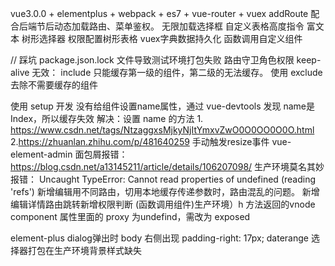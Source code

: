 vue3.0.0 + elementplus + webpack + es7 + vue-router + vuex
addRoute 配合后端节后动态加载路由、菜单鉴权。
无限加载选择框
自定义表格高度指令
富文本
树形选择器
权限配置树形表格
vuex字典数据持久化
函数调用自定义组件

// 踩坑
package.json.lock 文件导致测试环境打包失败
路由守卫角色权限
keep-alive 无效：
include 只能缓存第一级的组件，第二级的无法缓存。
使用 exclude 去除不需要缓存的组件

使用 setup 开发 没有给组件设置name属性，通过 vue-devtools 发现 name是 Index，所以缓存失效
解决：设置 name 的方法 1. https://www.csdn.net/tags/NtzaggxsMjkyNjItYmxvZwO0O0OO0O0O.html 2.https://zhuanlan.zhihu.com/p/481640259 
手动触发resize事件
vue-element-admin 面包屑报错：https://blog.csdn.net/a13145211/article/details/106207098/
生产环境莫名其妙报错： Uncaught TypeError: Cannot read properties of undefined (reading 'refs')
新增编辑用不同路由，切用本地缓存传递参数时，路由混乱的问题。
新增编辑详情路由跳转新增权限判断
(函数调用组件)生产环境）h 方法返回的vnode component 属性里面的 proxy 为undefind，需改为 exposed

element-plus
dialog弹出时 body 右侧出现 padding-right: 17px;
daterange 选择器打包在生产环境背景样式缺失
